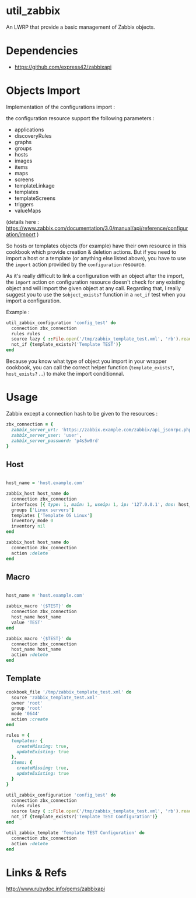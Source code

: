 util_zabbix
===========

An LWRP that provide a basic management of Zabbix objects.

# Dependencies

* https://github.com/express42/zabbixapi

# Objects Import

Implementation of the configurations import :

the configuration resource support the following parameters :

  - applications
  - discoveryRules
  - graphs
  - groups
  - hosts
  - images
  - items
  - maps
  - screens
  - templateLinkage
  - templates
  - templateScreens
  - triggers
  - valueMaps

  (details here : https://www.zabbix.com/documentation/3.0/manual/api/reference/configuration/import )

So hosts or templates objects (for example) have their own resource in this cookbook which provide creation & deletion actions. But if you need to import a host or a template (or anything else listed above), you have to use the `import` action provided by the `configuration` resource.

As it's really difficult to link a configuration with an object after the import, the `import` action on configuration resource doesn't check for any existing object and will import the given object at any call.
Regarding that, I really suggest you to use the `$object_exists?` function in a `not_if` test when you import a configuration.

Example :

```ruby
util_zabbix_configuration 'config_test' do
  connection zbx_connection
  rules rules
  source lazy { ::File.open('/tmp/zabbix_template_test.xml', 'rb').read }
  not_if {template_exists?('Template TEST')}
end
```

Because you know what type of object you import in your wrapper cookbook, you can call the correct helper function (`template_exists?`, `host_exists?` ...) to make the import conditionnal.

# Usage

Zabbix except a connection hash to be given to the resources :

```ruby
zbx_connection = {
  zabbix_server_url: 'https://zabbix.example.com/zabbix/api_jsonrpc.php',
  zabbix_server_user: 'user',
  zabbix_server_password: 'p4s5w0rd'
}
```

## Host

```ruby

host_name = 'host.example.com'

zabbix_host host_name do
  connection zbx_connection
  interfaces [{ type: 1, main: 1, useip: 1, ip: '127.0.0.1', dns: host_name, port: 10050 }]
  groups ['Linux servers']
  templates ['Template OS Linux']
  inventory_mode 0
  inventory nil
end

zabbix_host host_name do
  connection zbx_connection
  action :delete
end
```

## Macro

```ruby

host_name = 'host.example.com'

zabbix_macro '{$TEST}' do
  connection zbx_connection
  host_name host_name
  value 'TEST'
end

zabbix_macro '{$TEST}' do
  connection zbx_connection
  host_name host_name
  action :delete
end
```

## Template

```ruby
cookbook_file '/tmp/zabbix_template_test.xml' do
  source 'zabbix_template_test.xml'
  owner 'root'
  group 'root'
  mode '0644'
  action :create
end

rules = {
  templates: {
    createMissing: true,
    updateExisting: true
  },
  items: {
    createMissing: true,
    updateExisting: true
  }
}

util_zabbix_configuration 'config_test' do
  connection zbx_connection
  rules rules
  source lazy { ::File.open('/tmp/zabbix_template_test.xml', 'rb').read }
  not_if {template_exists?('Template TEST Configuration')}
end

util_zabbix_template 'Template TEST Configuration' do
  connection zbx_connection
  action :delete
end
```

# Links & Refs

http://www.rubydoc.info/gems/zabbixapi